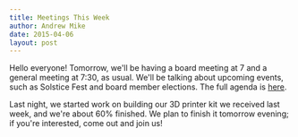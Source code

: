 ```yaml
---
title: Meetings This Week
author: Andrew Mike
date: 2015-04-06
layout: post
---
```


Hello everyone! Tomorrow, we'll be having a board meeting at 7 and a general meeting at 7:30, as usual. We'll be talking about upcoming events, such as Solstice Fest and board member elections. The full agenda is [here](http://wiki.hacksburg.org/meetings:meeting_agenda_and_minutes_for_2015-04-07).

Last night, we started work on building our 3D printer kit we received last week, and we're about 60% finished. We plan to finish it tomorrow evening; if you're interested, come out and join us!